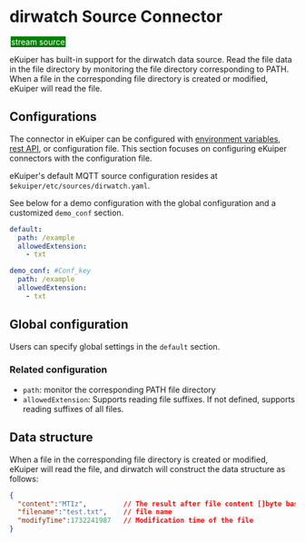 # dirwatch Source Connector

<span style="background:green;color:white;padding:1px;margin:2px">stream source</span>

eKuiper has built-in support for the dirwatch data source. Read the file data in the file directory by monitoring the file directory corresponding to PATH. When a file in the corresponding file directory is created or modified, eKuiper will read the file.

## Configurations

The connector in eKuiper can be configured with [environment variables](../../../configuration/configuration.md#environment-variable-syntax), [rest API](../../../api/restapi/configKey.md), or configuration file. This section focuses on configuring eKuiper connectors with the configuration file.

eKuiper's default MQTT source configuration resides at `$ekuiper/etc/sources/dirwatch.yaml`.

See below for a demo configuration with the global configuration and a customized `demo_conf` section.

```yaml
default:
  path: /example
  allowedExtension:
    - txt

demo_conf: #Conf_key
  path: /example
  allowedExtension:
    - txt
```

## Global configuration

Users can specify global settings in the `default` section.

### Related configuration

- `path`: monitor the corresponding PATH file directory
- `allowedExtension`: Supports reading file suffixes. If not defined, supports reading suffixes of all files.

## Data structure

When a file in the corresponding file directory is created or modified, eKuiper will read the file, and dirwatch will construct the data structure as follows:

```json
{
  "content":"MTIz",         // The result after file content []byte base64
  "filename":"test.txt",    // file name
  "modifyTime":1732241987   // Modification time of the file
}
```
